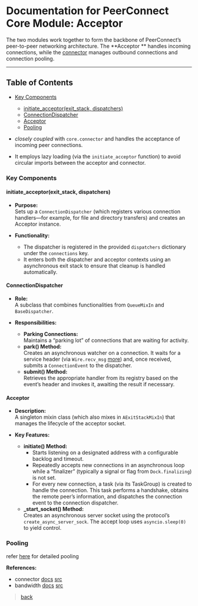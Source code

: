 # Documentation for PeerConnect Core Module: Acceptor

The two modules work together to form the backbone of PeerConnect’s peer-to-peer networking architecture. The **Acceptor
** handles incoming connections, while the [connector](/src_docs/core/connector.md) manages outbound connections and
connection pooling.

---

## Table of Contents

- [Key Components](#key-components)
  - [initiate_acceptor(exit_stack, dispatchers)](#initiate_acceptorexit_stack-dispatchers)
  - [ConnectionDispatcher](#connectiondispatcher)
  - [Acceptor](#acceptor)
  - [Pooling](#pooling)

- *closely coupled* with `core.connector` and handles the acceptance of incoming peer connections.
- It employs lazy loading (via the `initiate_acceptor` function) to avoid circular imports between the acceptor and
  connector.

### Key Components

#### initiate_acceptor(exit_stack, dispatchers)

- **Purpose:**  
  Sets up a `ConnectionDispatcher` (which registers various connection handlers—for example, for file and directory
  transfers) and creates an Acceptor instance.

- **Functionality:**
  - The dispatcher is registered in the provided `dispatchers` dictionary under the `connections` key.
  - It enters both the dispatcher and acceptor contexts using an asynchronous exit stack to ensure that cleanup is
    handled automatically.

#### ConnectionDispatcher

- **Role:**  
  A subclass that combines functionalities from `QueueMixIn` and `BaseDispatcher`.

- **Responsibilities:**
  - **Parking Connections:**  
    Maintains a “parking lot” of connections that are waiting for activity.
  - **park() Method:**  
    Creates an asynchronous watcher on a connection. It waits for a service header (via
    `Wire.recv_msg` [more](/src_docs/avails/wire.md)) and, once received, submits a `ConnectionEvent` to the dispatcher.
  - **submit() Method:**  
    Retrieves the appropriate handler from its registry based on the event’s header and invokes it, awaiting the
    result if necessary.

#### Acceptor

- **Description:**  
  A singleton mixin class (which also mixes in `AExitStackMixIn`) that manages the lifecycle of the acceptor socket.

- **Key Features:**
  - **initiate() Method:**
    - Starts listening on a designated address with a configurable backlog and timeout.
    - Repeatedly accepts new connections in an asynchronous loop while a “finalizer” (typically a signal or flag
      from `Dock.finalizing`) is not set.
    - For every new connection, a task (via its TaskGroup) is created to handle the connection. This task performs a
      handshake, obtains the remote peer’s information, and dispatches the connection event to the connection
      dispatcher.
  - **_start_socket() Method:**  
    Creates an asynchronous server socket using the protocol’s `create_async_server_sock`. The accept loop uses
    `asyncio.sleep(0)` to yield control.

### Pooling

refer [here](/src_docs/core/bandwidth.md#incoming-and-outgoing-connections) for detailed pooling

**References:**

- connector [docs](/src_docs/core/connector.md) [src](/src/core/connector.py)
- bandwidth [docs](/src_docs/core/bandwidth.md) [src](/src/core/bandwidth.py)

> [back](/src_docs/core)
